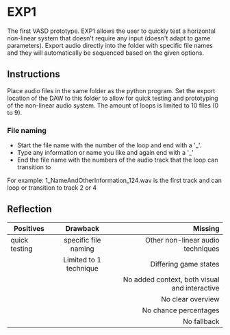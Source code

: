 # EXP1
The first VASD prototype. EXP1 allows the user to quickly test a horizontal non-linear system that doesn't require any input (doesn't adapt to game parameters). Export audio directly into the folder with specific file names and they will automatically be sequenced based on the given options.

## Instructions
Place audio files in the same folder as the python program. Set the export location of the DAW to this folder to allow for quick testing and prototyping of the non-linear audio system.
The amount of loops is limited to 10 files (0 to 9). 

### File naming
- Start the file name with the number of the loop and end with a '_'.
- Type any information or name you like and again end with a '_'
- End the file name with the numbers of the audio track that the loop can transition to

For example:
1_NameAndOtherInformation_124.wav
is the first track and can loop or transition to track 2 or 4

## Reflection
| Positives    | Drawback       | Missing  |
| ------------- |:-------------:| -----:|
| quick testing | specific file naming | Other non-linear audio techniques |
| | Limited to 1 technique |   Differing game states |
| | | No added context, both visual and interactive |
| | | No clear overview |
| | | No chance percentages |
| | | No fallback |
